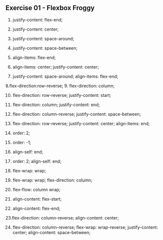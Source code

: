 ## Exercise 01 - Flexbox Froggy

1. justify-content: flex-end;
2. justify-content: center;
3. justify-content: space-around;
4. justify-content: space-between;
5. align-items: flex-end;
6. align-items: center;
   justify-content: center;

7. justify-content: space-around;
   align-items: flex-end;

8.flex-direction:row-reverse; 9. flex-direction: column;

10. flex-direction: row-reverse;
    justify-content: start;

11. flex-direction: column;
    justify-content: end;
12. flex-direction: column-reverse;
    justify-content: space-between;
13. flex-direction: row-reverse;
    justify-content: center;
    align-items: end;

14. order: 2;
15. order: -1;
16. align-self: end;
17. order: 2;
    align-self: end;

18. flex-wrap: wrap;
19. flex-wrap: wrap;
    flex-direction: column;

20. flex-flow: column wrap;
21. align-content: flex-start;
22. align-content: flex-end;

23.flex-direction: column-reverse;
align-content: center;

24. flex-direction: column-reverse;
    flex-wrap: wrap-reverse;
    justify-content: center;
    align-content: space-between;
